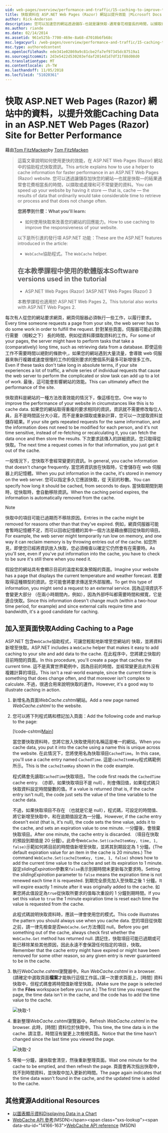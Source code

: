 ```yaml
---
uid: web-pages/overview/performance-and-traffic/15-caching-to-improve-the-performance-of-your-website
title: 快取資料在 ASP.NET Web Pages (Razor) 網站以提升效能 |Microsoft Docs
author: Rick-Anderson
description: 您可以加速您的網站透過儲存-也就是讓快取-通常會花相當長的時間，以擷取或處理資料的結果...
ms.author: riande
ms.date: 02/14/2014
ms.assetid: 961e525b-7700-469e-8a68-d7010b6fb68c
msc.legacyurl: /web-pages/overview/performance-and-traffic/15-caching-to-improve-the-performance-of-your-website
msc.type: authoredcontent
ms.openlocfilehash: ede341e02869a9c81cbe2fa7ef97345dc87519a1
ms.sourcegitcommit: 2d3e5422d530203efdaf2014d1d7df31f88d08d0
ms.translationtype: MT
ms.contentlocale: zh-TW
ms.lasthandoff: 11/05/2018
ms.locfileid: "51020361"
---
```

<a name="caching-data-in-an-aspnet-web-pages-razor-site-for-better-performance"></a><span data-ttu-id="14166-103">快取 ASP.NET Web Pages (Razor) 網站中的資料，以提升效能</span><span class="sxs-lookup"><span data-stu-id="14166-103">Caching Data in an ASP.NET Web Pages (Razor) Site for Better Performance</span></span>
====================
<span data-ttu-id="14166-104">藉由[Tom FitzMacken](https://github.com/tfitzmac)</span><span class="sxs-lookup"><span data-stu-id="14166-104">by [Tom FitzMacken](https://github.com/tfitzmac)</span></span>

> <span data-ttu-id="14166-105">這篇文章說明如何使用更快的效能，在 ASP.NET Web Pages (Razor) 網站中的協助程式快取資訊。</span><span class="sxs-lookup"><span data-stu-id="14166-105">This article explains how to use a helper to cache information for faster performance in an ASP.NET Web Pages (Razor) website.</span></span> <span data-ttu-id="14166-106">您可以透過讓儲存加快您的網站&#8212;也就是快取&#8212;的結果通常會花費相當長的時間，以擷取或處理和可不常變更的資料。</span><span class="sxs-lookup"><span data-stu-id="14166-106">You can speed up your website by having it store &#8212; that is, cache &#8212; the results of data that ordinarily would take considerable time to retrieve or process and that does not change often.</span></span>
> 
> <span data-ttu-id="14166-107">**您將學到什麼：**</span><span class="sxs-lookup"><span data-stu-id="14166-107">**What you'll learn:**</span></span> 
> 
> - <span data-ttu-id="14166-108">如何使用快取來改善您的網站的回應能力。</span><span class="sxs-lookup"><span data-stu-id="14166-108">How to use caching to improve the responsiveness of your website.</span></span>
> 
> <span data-ttu-id="14166-109">以下是所引進的發行項 ASP.NET 功能：</span><span class="sxs-lookup"><span data-stu-id="14166-109">These are the ASP.NET features introduced in the article:</span></span>
> 
> - <span data-ttu-id="14166-110">`WebCache`協助程式。</span><span class="sxs-lookup"><span data-stu-id="14166-110">The `WebCache` helper.</span></span>
>   
> 
> ## <a name="software-versions-used-in-the-tutorial"></a><span data-ttu-id="14166-111">在本教學課程中使用的軟體版本</span><span class="sxs-lookup"><span data-stu-id="14166-111">Software versions used in the tutorial</span></span>
> 
> 
> - <span data-ttu-id="14166-112">ASP.NET Web Pages (Razor) 3</span><span class="sxs-lookup"><span data-stu-id="14166-112">ASP.NET Web Pages (Razor) 3</span></span>
>   
> 
> <span data-ttu-id="14166-113">本教學課程也適用於 ASP.NET Web Pages 2。</span><span class="sxs-lookup"><span data-stu-id="14166-113">This tutorial also works with ASP.NET Web Pages 2.</span></span>


<span data-ttu-id="14166-114">每次有人從您的網站要求網頁，網頁伺服器必須執行一些工作，以履行要求。</span><span class="sxs-lookup"><span data-stu-id="14166-114">Every time someone requests a page from your site, the web server has to do some work in order to fulfill the request.</span></span> <span data-ttu-id="14166-115">針對某些頁面，伺服器可能必須執行需要 （相較之下） 長的時間，例如從資料庫擷取資料的工作。</span><span class="sxs-lookup"><span data-stu-id="14166-115">For some of your pages, the server might have to perform tasks that take a (comparatively) long time, such as retrieving data from a database.</span></span> <span data-ttu-id="14166-116">即使這些工作不需要時間以絕對的條款中,，如果您的網站遇到大量流量，會導致 web 伺服器來執行複雜或速度很慢的工作的個別要求的整個系列最多可新增很多工作。</span><span class="sxs-lookup"><span data-stu-id="14166-116">Even if these tasks don't take long in absolute terms, if your site experiences a lot of traffic, a whole series of individual requests that cause the web server to perform the complicated or slow task can add up to a lot of work.</span></span> <span data-ttu-id="14166-117">最後，這可能會影響網站的效能。</span><span class="sxs-lookup"><span data-stu-id="14166-117">This can ultimately affect the performance of the site.</span></span>

<span data-ttu-id="14166-118">快取資料是網站的一種方法改善效能的情況下，像這樣在您。</span><span class="sxs-lookup"><span data-stu-id="14166-118">One way to improve the performance of your website in circumstances like this is to cache data.</span></span> <span data-ttu-id="14166-119">如果您的網站取得重複的要求相同的資訊，資訊就不需要修改每位人員，且不是時間區分大小寫，而不是重新擷取或重新計算，您可以一次提取資料並儲存結果。</span><span class="sxs-lookup"><span data-stu-id="14166-119">If your site gets repeated requests for the same information, and the information does not need to be modified for each person, and it's not time sensitive, instead of re-fetching or recalculating it, you can fetch the data once and then store the results.</span></span> <span data-ttu-id="14166-120">下次要求該傳入的詳細資訊，您只取得從快取。</span><span class="sxs-lookup"><span data-stu-id="14166-120">The next time a request comes in for that information, you just get it out of the cache.</span></span>

<span data-ttu-id="14166-121">一般情況下，您快取不會經常變更的資訊。</span><span class="sxs-lookup"><span data-stu-id="14166-121">In general, you cache information that doesn't change frequently.</span></span> <span data-ttu-id="14166-122">當您將資訊放在快取時，它會儲存在 web 伺服器上的記憶體。</span><span class="sxs-lookup"><span data-stu-id="14166-122">When you put information in the cache, it's stored in memory on the web server.</span></span> <span data-ttu-id="14166-123">您可以指定多久它應該快取，從 天前的秒數。</span><span class="sxs-lookup"><span data-stu-id="14166-123">You can specify how long it should be cached, from seconds to days.</span></span> <span data-ttu-id="14166-124">當快取期間到期時，從快取時，會自動移除資訊。</span><span class="sxs-lookup"><span data-stu-id="14166-124">When the caching period expires, the information is automatically removed from the cache.</span></span>

> [!NOTE]
> <span data-ttu-id="14166-125">快取中的項目可能已過期而不移除原因。</span><span class="sxs-lookup"><span data-stu-id="14166-125">Entries in the cache might be removed for reasons other than that they've expired.</span></span> <span data-ttu-id="14166-126">例如，網頁伺服器可能會暫時記憶體不足，而可以回收記憶體的其中一個方法是藉由擲回從快取的項目。</span><span class="sxs-lookup"><span data-stu-id="14166-126">For example, the web server might temporarily run low on memory, and one way it can reclaim memory is by throwing entries out of the cache.</span></span> <span data-ttu-id="14166-127">如您所見，即使您已經將資訊放入快取，您必須檢查以確定它仍然會有在需要時。</span><span class="sxs-lookup"><span data-stu-id="14166-127">As you'll see, even if you've put information into the cache, you have to check to be sure it's still there when you need it.</span></span>


<span data-ttu-id="14166-128">假設您的網站具有會顯示目前的溫度和氣象預報的頁面。</span><span class="sxs-lookup"><span data-stu-id="14166-128">Imagine your website has a page that displays the current temperature and weather forecast.</span></span> <span data-ttu-id="14166-129">若要取得這種類型的資訊，您可能會將要求傳送至外部服務。</span><span class="sxs-lookup"><span data-stu-id="14166-129">To get this type of information, you might send a request to an external service.</span></span> <span data-ttu-id="14166-130">因為這項資訊不會變更大部分 （在兩小時期間內，例如），因為外部呼叫都需要時間和頻寬，它是適合快取。</span><span class="sxs-lookup"><span data-stu-id="14166-130">Since this information doesn't change much (within a two-hour time period, for example) and since external calls require time and bandwidth, it's a good candidate for caching.</span></span>

## <a name="adding-caching-to-a-page"></a><span data-ttu-id="14166-131">加入至頁面快取</span><span class="sxs-lookup"><span data-stu-id="14166-131">Adding Caching to a Page</span></span>

<span data-ttu-id="14166-132">ASP.NET 包含`WebCache`協助程式，可讓您輕鬆地新增至您網站的 快取，並將資料新增至快取。</span><span class="sxs-lookup"><span data-stu-id="14166-132">ASP.NET includes a `WebCache` helper that makes it easy to add caching to your site and add data to the cache.</span></span> <span data-ttu-id="14166-133">在此程序中，您將建立快取的目前時間的頁面。</span><span class="sxs-lookup"><span data-stu-id="14166-133">In this procedure, you'll create a page that caches the current time.</span></span> <span data-ttu-id="14166-134">這不是真實世界範例中，因為目前的時間，並經常變更且此外沒有複雜計算的項目。</span><span class="sxs-lookup"><span data-stu-id="14166-134">This isn't a real-world example, since the current time is something that does change often, and that moreover isn't complex to calculate.</span></span> <span data-ttu-id="14166-135">不過，很適合用來說明快取的運作。</span><span class="sxs-lookup"><span data-stu-id="14166-135">However, it's a good way to illustrate caching in action.</span></span>

1. <span data-ttu-id="14166-136">新增名為頁面*WebCache.cshtml*網站。</span><span class="sxs-lookup"><span data-stu-id="14166-136">Add a new page named *WebCache.cshtml* to the website.</span></span>
2. <span data-ttu-id="14166-137">您可以將下列程式碼和標記加入頁面：</span><span class="sxs-lookup"><span data-stu-id="14166-137">Add the following code and markup to the page:</span></span>

    [!code-cshtml[Main](15-caching-to-improve-the-performance-of-your-website/samples/sample1.cshtml)]

    <span data-ttu-id="14166-138">當您要快取資料時，您將它放入快取使用的名稱這是唯一的網站。</span><span class="sxs-lookup"><span data-stu-id="14166-138">When you cache data, you put it into the cache using a name this is unique across the website.</span></span> <span data-ttu-id="14166-139">在此情況下，您將使用名為快取項目`CachedTime`。</span><span class="sxs-lookup"><span data-stu-id="14166-139">In this case, you'll use a cache entry named `CachedTime`.</span></span> <span data-ttu-id="14166-140">這是`cacheItemKey`程式碼範例所示。</span><span class="sxs-lookup"><span data-stu-id="14166-140">This is the `cacheItemKey` shown in the code example.</span></span>

    <span data-ttu-id="14166-141">程式碼會先讀取`CachedTime`快取項目。</span><span class="sxs-lookup"><span data-stu-id="14166-141">The code first reads the `CachedTime` cache entry.</span></span> <span data-ttu-id="14166-142">（亦即，如果快取項目不是 null），則會傳回值，如果程式碼只快取資料設定時間變數的值。</span><span class="sxs-lookup"><span data-stu-id="14166-142">If a value is returned (that is, if the cache entry isn't null), the code just sets the value of the time variable to the cache data.</span></span>

    <span data-ttu-id="14166-143">不過，如果快取項目不存在 （也就是它是 null），程式碼，可設定的時間值、 將它新增至快取中，和在逾期值設定為一分鐘。</span><span class="sxs-lookup"><span data-stu-id="14166-143">However, if the cache entry doesn't exist (that is, it's null), the code sets the time value, adds it to the cache, and sets an expiration value to one minute.</span></span> <span data-ttu-id="14166-144">一分鐘後，會捨棄快取項目。</span><span class="sxs-lookup"><span data-stu-id="14166-144">After one minute, the cache entry is discarded.</span></span> <span data-ttu-id="14166-145">（項目在快取的預設到期值是 20 分鐘）。此命令`WebCache.Set(cacheItemKey, time, 1, false)`示範如何將目前的時間值新增至快取，並將其到期設定為 1 分鐘。</span><span class="sxs-lookup"><span data-stu-id="14166-145">(The default expiration value for an item in the cache is 20 minutes.) The command `WebCache.Set(cacheItemKey, time, 1, false)` shows how to add the current time value to the cache and set its expiration to 1 minute.</span></span> <span data-ttu-id="14166-146">設定*slidingExpiration*參數來`false`表示到期時間未更新每次要求時。</span><span class="sxs-lookup"><span data-stu-id="14166-146">Setting the *slidingExpiration* parameter to `false` means the expiration time is not renewed each time it is requested.</span></span> <span data-ttu-id="14166-147">到期完全原先加入至快取之後 1 分鐘。</span><span class="sxs-lookup"><span data-stu-id="14166-147">It will expire exactly 1 minute after it was originally added to the cache.</span></span> <span data-ttu-id="14166-148">如果您將此值設定為`true`從快取所要求的值每次重設的 1 分鐘到期時間。</span><span class="sxs-lookup"><span data-stu-id="14166-148">If you set this value to `true` the 1 minute expiration time is reset each time the value is requested from the cache.</span></span>

    <span data-ttu-id="14166-149">此程式碼說明快取資料時，應該一律會使用您的模式。</span><span class="sxs-lookup"><span data-stu-id="14166-149">This code illustrates the pattern you should always use when you cache data.</span></span> <span data-ttu-id="14166-150">您的項目從快取之前，請一律先檢查是否`WebCache.Get`方法傳回 null。</span><span class="sxs-lookup"><span data-stu-id="14166-150">Before you get something out of the cache, always check first whether the `WebCache.Get` method has returned null.</span></span> <span data-ttu-id="14166-151">請記住，快取項目可能已過期或可能已移除某些其他原因，因此永遠不會保證任何指定的項目，快取。</span><span class="sxs-lookup"><span data-stu-id="14166-151">Remember that the cache entry might have expired or might have been removed for some other reason, so any given entry is never guaranteed to be in the cache.</span></span>
3. <span data-ttu-id="14166-152">執行*WebCache.cshtml*瀏覽器中。</span><span class="sxs-lookup"><span data-stu-id="14166-152">Run *WebCache.cshtml* in a browser.</span></span> <span data-ttu-id="14166-153">(請確定中選取頁面**檔案**才能執行這個工作區。)第一次要求頁面上，[時間] 資料快取中，但程式碼會將時間值新增至快取。</span><span class="sxs-lookup"><span data-stu-id="14166-153">(Make sure the page is selected in the **Files** workspace before you run it.) The first time you request the page, the time data isn't in the cache, and the code has to add the time value to the cache.</span></span>

    ![快取-1](15-caching-to-improve-the-performance-of-your-website/_static/image1.jpg)
4. <span data-ttu-id="14166-155">重新整理*WebCache.cshtml*瀏覽器中。</span><span class="sxs-lookup"><span data-stu-id="14166-155">Refresh *WebCache.cshtml* in the browser.</span></span> <span data-ttu-id="14166-156">此時，[時間] 資料位於快取中。</span><span class="sxs-lookup"><span data-stu-id="14166-156">This time, the time data is in the cache.</span></span> <span data-ttu-id="14166-157">請注意，時間沒有變更上次檢視頁面。</span><span class="sxs-lookup"><span data-stu-id="14166-157">Notice that the time hasn't changed since the last time you viewed the page.</span></span>

    ![快取-2](15-caching-to-improve-the-performance-of-your-website/_static/image2.jpg)
5. <span data-ttu-id="14166-159">等候一分鐘，讓快取會清空，然後重新整理頁面。</span><span class="sxs-lookup"><span data-stu-id="14166-159">Wait one minute for the cache to be emptied, and then refresh the page.</span></span> <span data-ttu-id="14166-160">頁面會再次指出快取中，找不到時間資料，並快取中加入更新的時間。</span><span class="sxs-lookup"><span data-stu-id="14166-160">The page again indicates that the time data wasn't found in the cache, and the updated time is added to the cache.</span></span>

<a id="Additional_Resources"></a>
## <a name="additional-resources"></a><span data-ttu-id="14166-161">其他資源</span><span class="sxs-lookup"><span data-stu-id="14166-161">Additional Resources</span></span>


- [<span data-ttu-id="14166-162">以圖表顯示資料</span><span class="sxs-lookup"><span data-stu-id="14166-162">Displaying Data in a Chart</span></span>](https://go.microsoft.com/fwlink/?LinkId=202895)
- <span data-ttu-id="14166-163">[WebCache API 參考](https://msdn.microsoft.com/library/system.web.helpers.webcache(v=vs.99).aspx)(MSDN)</span><span class="sxs-lookup"><span data-stu-id="14166-163">[WebCache API reference](https://msdn.microsoft.com/library/system.web.helpers.webcache(v=vs.99).aspx) (MSDN)</span></span>
